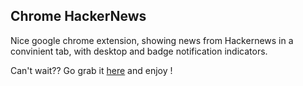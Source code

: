 Chrome HackerNews
-----------------

Nice google chrome extension, showing news from Hackernews in a convinient tab, with desktop and badge notification indicators.

Can't wait?? Go grab it [here](https://chrome.google.com/webstore/detail/hdliahnpofbcbofjpfefckhlkbcgmloo) and enjoy !